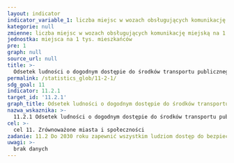 ```yaml
---
layout: indicator
indicator_variable_1: liczba miejsc w wozach obsługujących komunikację miejską na 1 tys. mieszkańców
kategorie: null
zmienne: liczba miejsc w wozach obsługujących komunikację miejską na 1 tys. mieszkańców
jednostka: miejsca na 1 tys. mieszkańców
pre: 1
graph: null
source_url: null
title: >-
  Odsetek ludności o dogodnym dostępie do środków transportu publicznego według grup wieku, płci oraz z uwzględnieniem udogodnień dla osób niepełnosprawnych
permalink: /statistics_glob/11-2-1/
sdg_goal: 11
indicator: 11.2.1
target_id: '11.2.1'
graph_title: Odsetek ludności o dogodnym dostępie do środków transportu publicznego według grup wieku, płci oraz z uwzględnieniem udogodnień dla osób niepełnosprawnych
nazwa_wskaznika: >-
  11.2.1 Odsetek ludności o dogodnym dostępie do środków transportu publicznego według grup wieku, płci oraz z uwzględnieniem udogodnień dla osób niepełnosprawnych
cel: >-
  cel 11. Zrównoważone miasta i społeczności
zadanie: 11.2 Do 2030 roku zapewnić wszystkim ludziom dostęp do bezpiecznych, przystępnych cenowo i trwałych systemów transportu, podnieść poziom bezpieczeństwa na drogach, zwłaszcza poprzez rozwijanie transportu publicznego. Należy zwrócić szczególną uwagę na potrzeby grup wrażliwych, kobiet, dzieci, osób niepełnosprawnych i osób starszych
uwagi: >-
  brak danych
---
```

